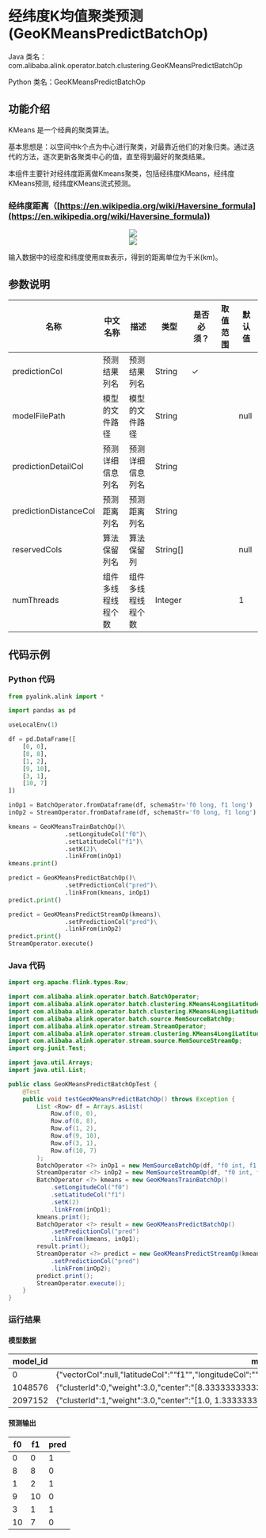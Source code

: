 # 经纬度K均值聚类预测 (GeoKMeansPredictBatchOp)
Java 类名：com.alibaba.alink.operator.batch.clustering.GeoKMeansPredictBatchOp

Python 类名：GeoKMeansPredictBatchOp


## 功能介绍

KMeans 是一个经典的聚类算法。

基本思想是：以空间中k个点为中心进行聚类，对最靠近他们的对象归类。通过迭代的方法，逐次更新各聚类中心的值，直至得到最好的聚类结果。

本组件主要针对经纬度距离做Kmeans聚类，包括经纬度KMeans，经纬度KMeans预测, 经纬度KMeans流式预测。

### 经纬度距离（[https://en.wikipedia.org/wiki/Haversine_formula](https://en.wikipedia.org/wiki/Haversine_formula))
<div align=center><img src="https://img.alicdn.com/tfs/TB1WD.qa5_1gK0jSZFqXXcpaXXa-63-4.svg"></div>

<div align=center><img src="https://img.alicdn.com/tfs/TB1RRApa.Y1gK0jSZFMXXaWcVXa-33-6.svg"></div>

输入数据中的经度和纬度使用`度数`表示，得到的距离单位为千米(km)。

## 参数说明

| 名称 | 中文名称 | 描述 | 类型 | 是否必须？ | 取值范围 | 默认值 |
| --- | --- | --- | --- | --- | --- | --- |
| predictionCol | 预测结果列名 | 预测结果列名 | String | ✓ |  |  |
| modelFilePath | 模型的文件路径 | 模型的文件路径 | String |  |  | null |
| predictionDetailCol | 预测详细信息列名 | 预测详细信息列名 | String |  |  |  |
| predictionDistanceCol | 预测距离列名 | 预测距离列名 | String |  |  |  |
| reservedCols | 算法保留列名 | 算法保留列 | String[] |  |  | null |
| numThreads | 组件多线程线程个数 | 组件多线程线程个数 | Integer |  |  | 1 |



## 代码示例
### Python 代码
```python
from pyalink.alink import *

import pandas as pd

useLocalEnv(1)

df = pd.DataFrame([
    [0, 0],
    [8, 8],
    [1, 2],
    [9, 10],
    [3, 1],
    [10, 7]
])

inOp1 = BatchOperator.fromDataframe(df, schemaStr='f0 long, f1 long')
inOp2 = StreamOperator.fromDataframe(df, schemaStr='f0 long, f1 long')

kmeans = GeoKMeansTrainBatchOp()\
                .setLongitudeCol("f0")\
                .setLatitudeCol("f1")\
                .setK(2)\
                .linkFrom(inOp1)
kmeans.print()

predict = GeoKMeansPredictBatchOp()\
                .setPredictionCol("pred")\
                .linkFrom(kmeans, inOp1)
predict.print()

predict = GeoKMeansPredictStreamOp(kmeans)\
                .setPredictionCol("pred")\
                .linkFrom(inOp2)
predict.print()
StreamOperator.execute()
```
### Java 代码
```java
import org.apache.flink.types.Row;

import com.alibaba.alink.operator.batch.BatchOperator;
import com.alibaba.alink.operator.batch.clustering.KMeans4LongiLatitudePredictBatchOp;
import com.alibaba.alink.operator.batch.clustering.KMeans4LongiLatitudeTrainBatchOp;
import com.alibaba.alink.operator.batch.source.MemSourceBatchOp;
import com.alibaba.alink.operator.stream.StreamOperator;
import com.alibaba.alink.operator.stream.clustering.KMeans4LongiLatitudePredictStreamOp;
import com.alibaba.alink.operator.stream.source.MemSourceStreamOp;
import org.junit.Test;

import java.util.Arrays;
import java.util.List;

public class GeoKMeansPredictBatchOpTest {
	@Test
	public void testGeoKMeansPredictBatchOp() throws Exception {
		List <Row> df = Arrays.asList(
			Row.of(0, 0),
			Row.of(8, 8),
			Row.of(1, 2),
			Row.of(9, 10),
			Row.of(3, 1),
			Row.of(10, 7)
		);
		BatchOperator <?> inOp1 = new MemSourceBatchOp(df, "f0 int, f1 int");
		StreamOperator <?> inOp2 = new MemSourceStreamOp(df, "f0 int, f1 int");
		BatchOperator <?> kmeans = new GeoKMeansTrainBatchOp()
			.setLongitudeCol("f0")
			.setLatitudeCol("f1")
			.setK(2)
			.linkFrom(inOp1);
		kmeans.print();
		BatchOperator <?> result = new GeoKMeansPredictBatchOp()
			.setPredictionCol("pred")
			.linkFrom(kmeans, inOp1);
		result.print();
		StreamOperator <?> predict = new GeoKMeansPredictStreamOp(kmeans)
			.setPredictionCol("pred")
			.linkFrom(inOp2);
		predict.print();
		StreamOperator.execute();
	}
}
```
### 运行结果
#### 模型数据
model_id|model_info
--------|----------
0|{"vectorCol":null,"latitudeCol":"\"f1\"","longitudeCol":"\"f0\"","distanceType":"\"HAVERSINE\"","k":"2","vectorSize":"2"}
1048576|{"clusterId":0,"weight":3.0,"center":"[8.333333333333332, 9.0]","vec":null}
2097152|{"clusterId":1,"weight":3.0,"center":"[1.0, 1.3333333333333333]","vec":null}

#### 预测输出
f0|f1|pred
---|---|----
0|0|1
8|8|0
1|2|1
9|10|0
3|1|1
10|7|0
